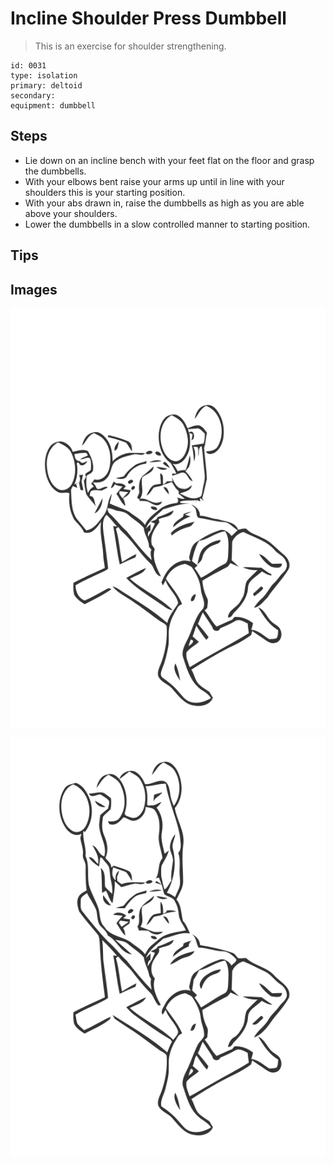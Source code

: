# Incline Shoulder Press Dumbbell
> This is an exercise for shoulder strengthening.

``` 
id: 0031 
type: isolation 
primary: deltoid 
secondary:  
equipment: dumbbell 
``` 

## Steps

 - Lie down on an incline bench with your feet flat on the floor and grasp the dumbbells.
 - With your elbows bent raise your arms up until in line with your shoulders this is your starting position.
 - With your abs drawn in, raise the dumbbells as high as you are able above your shoulders.
 - Lower the dumbbells in a slow controlled manner to starting position.

## Tips


## Images

![](./../svg/0031-relaxation.svg)

![](./../svg/0031-tension.svg)
